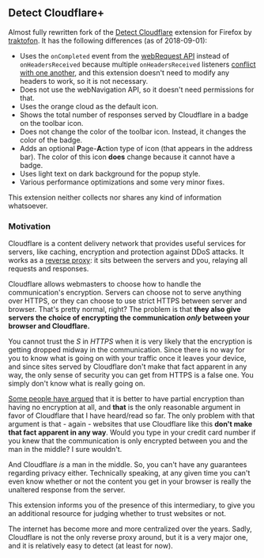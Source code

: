 Detect Cloudflare+
------------------

Almost fully rewritten fork of the [Detect Cloudflare](https://github.com/traktofon/cf-detect) extension for Firefox by [traktofon](https://github.com/traktofon). It has the following differences (as of 2018-09-01):
- Uses the `onCompleted` event from the [webRequest API](https://developer.mozilla.org/en-US/docs/Mozilla/Add-ons/WebExtensions/API/webRequest/) instead of `onHeadersReceived` because multiple `onHeadersReceived` listeners [conflict with one another](https://github.com/ghacksuserjs/ghacks-user.js/issues/265), and this extension doesn't need to modify any headers to work, so it is not necessary.
- Does not use the webNavigation API, so it doesn't need permissions for that.
- Uses the orange cloud as the default icon.
- Shows the total number of responses served by Cloudflare in a badge on the toolbar icon.
- Does not change the color of the toolbar icon. Instead, it changes the color of the badge.
- Adds an optional **P**age-**A**ction type of icon (that appears in the address bar). The color of this icon **does** change because it cannot have a badge.
- Uses light text on dark background for the popup style.
- Various performance optimizations and some very minor fixes.

This extension neither collects nor shares any kind of information whatsoever.

### Motivation

Cloudflare is a content delivery network that provides useful services for servers, like caching, encryption and protection against DDoS attacks. It works as a [reverse proxy](https://en.wikipedia.org/wiki/Reverse_proxy): it sits between the servers and you, relaying all requests and responses.

Cloudflare allows webmasters to choose how to handle the communication's encryption. Servers can choose not to serve anything over HTTPS, or they can choose to use strict HTTPS between server and browser. That's pretty normal, right? The problem is that **they also give servers the choice of encrypting the communication *only* between your browser and Cloudflare.**

You cannot trust the *S* in *HTTPS* when it is very likely that the encryption is getting dropped midway in the communication. Since there is no way for you to know what is going on with your traffic once it leaves your device, and since sites served by Cloudflare don't make that fact apparent in any way, the only sense of security you can get from HTTPS is a false one. You simply don't know what is really going on.

[Some people have argued](https://www.troyhunt.com/cloudflare-ssl-and-unhealthy-security-absolutism/) that it is better to have partial encryption than having no encryption at all, and **that** is the only reasonable argument in favor of Cloudflare that I have heard/read so far. The only problem with that argument is that - again - websites that use Cloudflare like this **don't make that fact apparent in any way**. Would you type in your credit card number if you knew that the communication is only encrypted between you and the man in the middle? I sure wouldn't.

And Cloudflare *is* a man in the middle. So, you can't have any guarantees regarding privacy either. Technically speaking, at any given time you can't even know whether or not the content you get in your browser is really the unaltered response from the server.

This extension informs you of the presence of this intermediary, to give you an additional resource for judging whether to trust websites or not.

The internet has become more and more centralized over the years. Sadly, Cloudflare is not the only reverse proxy around, but it is a very major one, and it is relatively easy to detect (at least for now).
